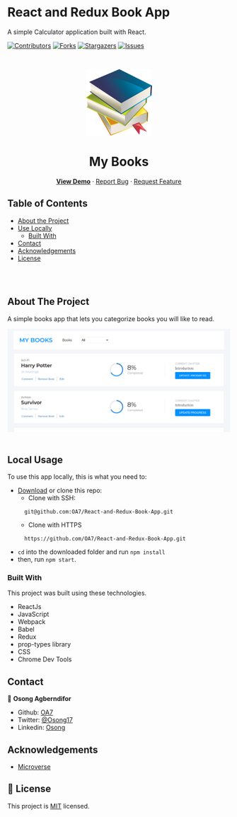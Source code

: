 # React and Redux Book App

A simple Calculator application built with React.

[![Contributors][contributors-shield]][contributors-url]
[![Forks][forks-shield]][forks-url]
[![Stargazers][stars-shield]][stars-url]
[![Issues][issues-shield]][issues-url]

<!-- PROJECT LOGO -->
<br />
<p align="center">
  <a href="https://github.com/OA7/React-and-Redux-Book-App">
    <img src="public/book_PNG2105.png" alt="Logo" width="150" height="150">
  </a>

  <h1 align="center">My Books</h1>

  <p align="center">
    <a href="https://oa7-books.herokuapp.com/"><strong>View Demo</strong></a>
    ·
    <a href="https://github.com/OA7/React-and-Redux-Book-App/issues">Report Bug</a>
    ·
    <a href="https://github.com/OA7/React-and-Redux-Book-App/issues">Request Feature</a>
  </p>
</p>

<!-- TABLE OF CONTENTS -->
## Table of Contents

* [About the Project](#about-the-project)
* [Use Locally](#local-usage)
  * [Built With](#built-with)
* [Contact](#contact)
* [Acknowledgements](#acknowledgements)
* [License](#license)

<br>
<br>
<!-- ABOUT THE PROJECT -->

## About The Project

A simple books app that lets you categorize books you will like to read.

![Product Name Screen Shot][product-screenshot]
<br>
<br>
<!-- ![Product Name Screen Shot][product-screenshot2] -->

<!-- ABOUT THE PROJECT -->
## Local Usage

To use this app locally, this is what you need to:

* [Download](https://github.com/OA7/React-and-Redux-Book-App/archive/master.zip) or clone this repo:
  - Clone with SSH:
  ```
    git@github.com:OA7/React-and-Redux-Book-App.git
  ```
  - Clone with HTTPS
  ```
    https://github.com/OA7/React-and-Redux-Book-App.git
  ```
* `cd` into the downloaded folder and run `npm install`
* then, run `npm start`.

### Built With
This project was built using these technologies.
* ReactJs
* JavaScript
* Webpack
* Babel
* Redux
* prop-types library
* CSS
* Chrome Dev Tools

<!-- CONTACT -->

## Contact

👤 **Osong Agberndifor**

- Github: [OA7](https://github.com/OA7)
- Twitter: [@Osong17](https://twitter.com/Osong17)
- Linkedin: [Osong](https://linkedin.com/osong-agberndifor)


<!-- ACKNOWLEDGEMENTS -->
## Acknowledgements
* [Microverse](https://www.microverse.org/)

<!-- MARKDOWN LINKS & IMAGES -->
<!-- https://www.markdownguide.org/basic-syntax/#reference-style-links -->
[contributors-shield]: https://img.shields.io/github/contributors/OA7/React-and-Redux-Book-App.svg?style=flat-square
[contributors-url]: https://github.com/OA7/React-and-Redux-Book-App/graphs/contributors
[forks-shield]: https://img.shields.io/github/forks/OA7/React-and-Redux-Book-App.svg?style=flat-square
[forks-url]: https://github.com/OA7/React-and-Redux-Book-App/network/members
[stars-shield]: https://img.shields.io/github/stars/OA7/React-and-Redux-Book-App.svg?style=flat-square
[stars-url]: https://github.com/OA7/React-and-Redux-Book-App/stargazers
[issues-shield]: https://img.shields.io/github/issues/OA7/React-and-Redux-Book-App.svg?style=flat-square
[issues-url]: https://github.com/OA7/React-and-Redux-Book-App/issues
[product-screenshot]: public/screen.png
<!-- [product-screenshot2]: dist/images/page2.png -->


## 📝 License

This project is [MIT](https://opensource.org/licenses/MIT) licensed.
